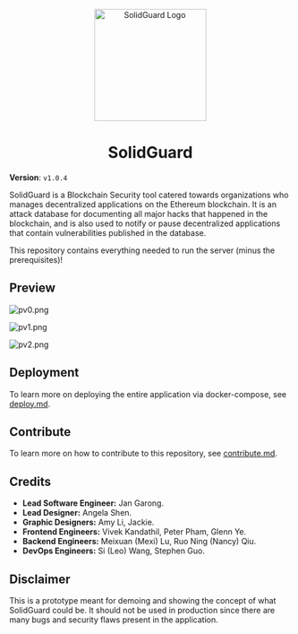 <div align="center">
  <p align="center">
    <img src="./docs/img/solidguard-v1.png" width="200" alt="SolidGuard Logo"/>
  </p>
<h1>SolidGuard</h1>
</div>

**Version**: `v1.0.4`

SolidGuard is a Blockchain Security tool catered towards organizations who manages decentralized applications on the Ethereum blockchain. It is an attack database for documenting all major hacks that happened in the blockchain, and is also used to notify or pause decentralized applications that contain vulnerabilities published in the database.

This repository contains everything needed to run the server (minus the prerequisites)!

## Preview
![pv0.png](./docs/img/pv0.png)

![pv1.png](./docs/img/pv1.png)

![pv2.png](./docs/img/pv2.png)

## Deployment
To learn more on deploying the entire application via docker-compose, see [deploy.md](./docs/deploy.md).

## Contribute
To learn more on how to contribute to this repository, see [contribute.md](./docs/contribute.md).

## Credits
* **Lead Software Engineer:** Jan Garong.
* **Lead Designer:** Angela Shen.
* **Graphic Designers:** Amy Li, Jackie.
* **Frontend Engineers:** Vivek Kandathil, Peter Pham, Glenn Ye.
* **Backend Engineers:** Meixuan (Mexi) Lu, Ruo Ning (Nancy) Qiu.
* **DevOps Engineers:** Si (Leo) Wang, Stephen Guo.


## Disclaimer
This is a prototype meant for demoing and showing the concept of what SolidGuard could be. It should not be used in production since there are many bugs and security flaws present in the application.

